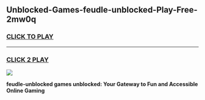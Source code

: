
## Unblocked-Games-feudle-unblocked-Play-Free-2mw0q
<h3>
<a href="https://premium76.site?title=feudle-unblocked&ref=21A">CLICK TO PLAY</a></h3>
<hr>

<h3>
<a href="https://premium76.site?title=feudle-unblocked&ref=21A">CLICK 2 PLAY</a>
  
</h3>

<a href="https://premium76.site?title=feudle-unblocked&ref=21A"><img src="https://clearcache.store/games.png"></a>


**feudle-unblocked games unblocked: Your Gateway to Fun and Accessible Online Gaming**
